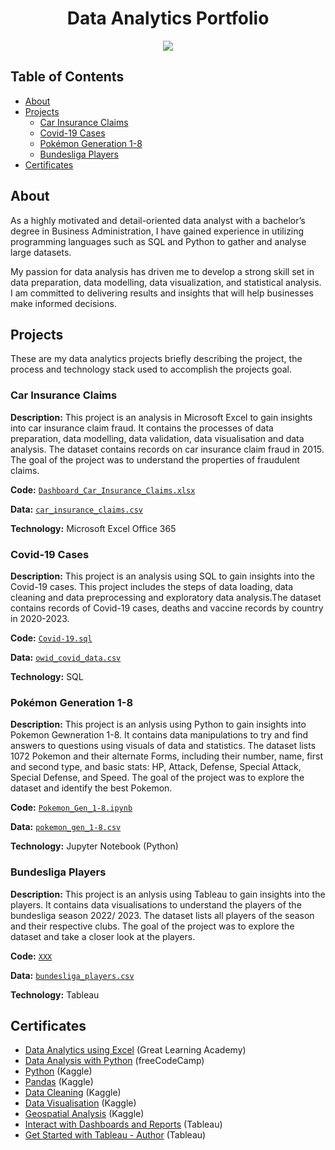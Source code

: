 <h1 align="center">Data Analytics Portfolio</h1>

<p align="center">
<img src="https://i.postimg.cc/K8mbkyhz/Logo-Black.png"/>
</p>

## Table of Contents
- [About](https://github.com/blackcrowX/Data_Analytics_Portfolio/blob/main/README.md#about)
- [Projects](https://github.com/blackcrowX/Data_Analytics_Portfolio/blob/main/README.md#Projects)
  - [Car Insurance Claims](https://github.com/blackcrowX/Data_Analytics_Portfolio/blob/main/README.md#Car)
  - [Covid-19 Cases](https://github.com/blackcrowX/Data_Analytics_Portfolio/blob/main/README.md#projects)
  - [Pokémon Generation 1-8](https://github.com/blackcrowX/Data_Analytics_Portfolio/blob/main/README.md#projects)
  - [Bundesliga Players](https://github.com/blackcrowX/Data_Analytics_Portfolio/blob/main/README.md#projects)
- [Certificates](https://github.com/blackcrowX/Data_Analytics_Portfolio/blob/main/README.md#certificates)

## About

As a highly motivated and detail-oriented data analyst with a bachelor’s degree in Business Administration, I have gained experience in utilizing programming languages such as SQL and Python to gather and analyse large datasets. 

My passion for data analysis has driven me to develop a strong skill set in data preparation, data modelling, data visualization, and statistical analysis. I am committed to delivering results and insights that will help businesses make informed decisions.

## Projects
These are my data analytics projects briefly describing the project, the process and technology stack used to accomplish the projects goal.

### Car Insurance Claims

**Description:** This project is an analysis in Microsoft Excel to gain insights into car insurance claim fraud. It contains the processes of data preparation, data modelling, data validation, data visualisation and data analysis. The dataset contains records on car insurance claim fraud in 2015. The goal of the project was to understand the properties of fraudulent claims.

**Code:** [`Dashboard_Car_Insurance_Claims.xlsx`](https://github.com/blackcrowX/Data_Analytics_Portfolio/blob/main/Project_I)

**Data:** [`car_insurance_claims.csv`](https://github.com/blackcrowX/Data_Analytics_Portfolio/blob/main/Project_I/car_insurance_claims.csv)

**Technology:** Microsoft Excel Office 365


### Covid-19 Cases

**Description:** This project is an analysis using SQL to gain insights into the Covid-19 cases. This project includes the steps of data loading, data cleaning and data preprocessing and exploratory data analysis.The dataset contains records of Covid-19 cases, deaths and vaccine records by country in 2020-2023.

**Code:** [`Covid-19.sql`](https://github.com/blackcrowX/Data_Analytics_Portfolio/blob/main/Project_III/Covid-2019.sql)

**Data:** [`owid_covid_data.csv`](https://github.com/owid/covid-19-data/blob/master/public/data/owid-covid-data.csv)

**Technology:** SQL


### Pokémon Generation 1-8

**Description:** This project is an anlysis using Python to gain insights into Pokemon Gewneration 1-8. It contains data manipulations to try and find answers to questions using visuals of data and statistics. The dataset lists 1072 Pokemon and their alternate Forms, including their number, name, first and second type, and basic stats: HP, Attack, Defense, Special Attack, Special Defense, and Speed. The goal of the project was to explore the dataset and identify the best Pokemon.

**Code:** [`Pokemon_Gen_1-8.ipynb`](https://github.com/blackcrowX/Data_Analytics_Portfolio/blob/main/Project-III/Pokemon_Gen_1-8.ipynb)

**Data:** [`pokemon_gen_1-8.csv`](https://github.com/blackcrowX/Data_Analytics_Portfolio/blob/main/Project-III/pokemon_gen_1-8.csv)

**Technology:** Jupyter Notebook (Python)


### Bundesliga Players

**Description:** This project is an anlysis using Tableau to gain insights into the players. It contains data visualisations to understand the players of the bundesliga season 2022/ 2023. The dataset lists all players of the season and their respective clubs.  The goal of the project was to explore the dataset and take a closer look at the players.

**Code:** [`XXX`](https://github.com/blackcrowX/Data_Analytics_Portfolio/blob/main/Project_IV/XXX)

**Data:** [`bundesliga_players.csv`](https://github.com/blackcrowX/Data_Analytics_Portfolio/blob/main/Project_IV/bundesliga_players.csv)

**Technology:** Tableau


## Certificates
- [Data Analytics using Excel](https://drive.google.com/file/d/1BN-oPF54H449OeDzqHEILfNDnIm_PEGt/view?usp=sharing) (Great Learning Academy)
- [Data Analysis with Python](https://drive.google.com/file/d/19ypqfgxTY2jiYo4Ex2E-TOMUkCM2D6b5/view?usp=sharing) (freeCodeCamp)
- [Python](https://drive.google.com/file/d/1bjLL5KQW5mhoCssiieLc6o3UiZlWSgvZ/view?usp=sharing) (Kaggle)
- [Pandas](https://drive.google.com/file/d/1_f-nrECmFXzFkyCggpNgnvXRtvNp8cTs/view?usp=sharing) (Kaggle)
- [Data Cleaning](https://drive.google.com/file/d/1Decrj1EYXereU86odjVACyGam25ogXRC/view?usp=sharing) (Kaggle)
- [Data Visualisation](https://drive.google.com/file/d/1QRFsv8aJP2JclFOHUCaxcf0WphUjZ_9Y/view?usp=sharing) (Kaggle)
- [Geospatial Analysis](https://drive.google.com/file/d/1-RYQMRWOChjw6w8O8VSU8uggTddS8S3r/view?usp=sharing) (Kaggle)
- [Interact with Dashboards and Reports](https://www.credly.com/badges/49c55edf-b0ab-4068-aa22-4266dd0b6df6) (Tableau)
- [Get Started with Tableau - Author](https://www.credly.com/badges/dc320779-9bf4-4d59-971a-553daa63d6f7) (Tableau)
